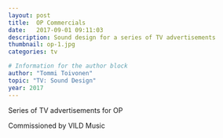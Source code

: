 ```yaml
---
layout: post
title:  OP Commercials
date:   2017-09-01 09:11:03
description: Sound design for a series of TV advertisements
thumbnail: op-1.jpg
categories: tv

# Information for the author block
author: "Tommi Toivonen"
topic: "TV: Sound Design"
year: 2017
---
```


Series of TV advertisements for OP

Commissioned by VILD Music
